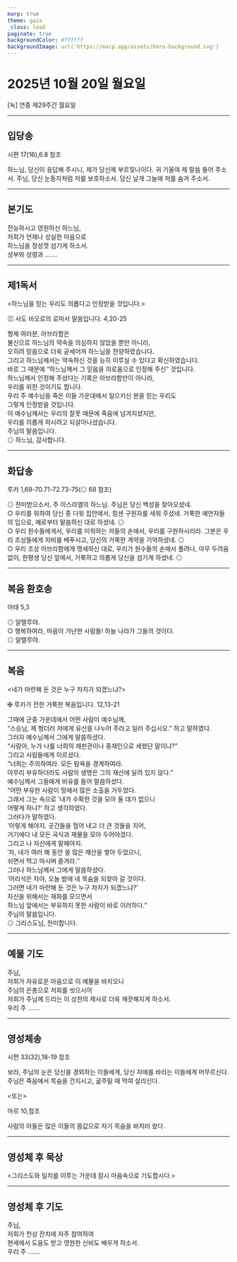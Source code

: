 ```yaml
---
marp: true
theme: gaia
_class: lead
paginate: true
backgroundColor: #ffffff
backgroundImage: url('https://marp.app/assets/hero-background.svg')
---
```


# 2025년 10월 20일 월요일

[녹] 연중 제29주간 월요일  




---

## 입당송

시편 17(16),6.8 참조

하느님, 당신이 응답해 주시니, 제가 당신께 부르짖나이다. 귀 기울여 제 말씀 들어 주소서. 주님, 당신 눈동자처럼 저를 보호하소서. 당신 날개 그늘에 저를 숨겨 주소서.  
  


---

## 본기도

전능하시고 영원하신 하느님,  
저희가 언제나 성실한 마음으로  
하느님을 정성껏 섬기게 하소서.  
성부와 성령과 …….  
  


---

## 제1독서

<하느님을 믿는 우리도 의롭다고 인정받을 것입니다.>

▥ 사도 바오로의 로마서 말씀입니다. 4,20-25

형제 여러분, 아브라함은  
불신으로 하느님의 약속을 의심하지 않았을 뿐만 아니라,  
오히려 믿음으로 더욱 굳세어져 하느님을 찬양하였습니다.  
그리고 하느님께서는 약속하신 것을 능히 이루실 수 있다고 확신하였습니다.  
바로 그 때문에 “하느님께서 그 믿음을 의로움으로 인정해 주신” 것입니다.  
하느님께서 인정해 주셨다는 기록은 아브라함만이 아니라,  
우리를 위한 것이기도 합니다.  
우리 주 예수님을 죽은 이들 가운데에서 일으키신 분을 믿는 우리도  
그렇게 인정받을 것입니다.  
이 예수님께서는 우리의 잘못 때문에 죽음에 넘겨지셨지만,  
우리를 의롭게 하시려고 되살아나셨습니다.  
주님의 말씀입니다.  
◎ 하느님, 감사합니다.  
  


---

## 화답송

루카 1,69-70.71-72.73-75(◎ 68 참조)

◎ 찬미받으소서, 주 이스라엘의 하느님. 주님은 당신 백성을 찾아오셨네.  
○ 우리를 위하여 당신 종 다윗 집안에서, 힘센 구원자를 세워 주셨네. 거룩한 예언자들의 입으로, 예로부터 말씀하신 대로 하셨네. ◎  
○ 우리 원수들에게서, 우리를 미워하는 자들의 손에서, 우리를 구원하시리라. 그분은 우리 조상들에게 자비를 베푸시고, 당신의 거룩한 계약을 기억하셨네. ◎  
○ 우리 조상 아브라함에게 맹세하신 대로, 우리가 원수들의 손에서 풀려나, 아무 두려움 없이, 한평생 당신 앞에서, 거룩하고 의롭게 당신을 섬기게 하셨네. ◎  
  


---

## 복음 환호송

마태 5,3

◎ 알렐루야.  
○ 행복하여라, 마음이 가난한 사람들! 하늘 나라가 그들의 것이다.  
◎ 알렐루야.  
  


---

## 복음

<네가 마련해 둔 것은 누구 차지가 되겠느냐?>

✠ 루카가 전한 거룩한 복음입니다. 12,13-21

그때에 군중 가운데에서 어떤 사람이 예수님께,  
“스승님, 제 형더러 저에게 유산을 나누어 주라고 일러 주십시오.” 하고 말하였다.  
그러자 예수님께서 그에게 말씀하셨다.  
“사람아, 누가 나를 너희의 재판관이나 중재인으로 세웠단 말이냐?”  
그리고 사람들에게 이르셨다.  
“너희는 주의하여라. 모든 탐욕을 경계하여라.  
아무리 부유하더라도 사람의 생명은 그의 재산에 달려 있지 않다.”  
예수님께서 그들에게 비유를 들어 말씀하셨다.  
“어떤 부유한 사람이 땅에서 많은 소출을 거두었다.  
그래서 그는 속으로 ‘내가 수확한 것을 모아 둘 데가 없으니  
어떻게 하나?’ 하고 생각하였다.  
그러다가 말하였다.  
‘이렇게 해야지. 곳간들을 헐어 내고 더 큰 것들을 지어,  
거기에다 내 모든 곡식과 재물을 모아 두어야겠다.  
그리고 나 자신에게 말해야지.  
′자, 네가 여러 해 동안 쓸 많은 재산을 쌓아 두었으니,  
쉬면서 먹고 마시며 즐겨라.′’  
그러나 하느님께서 그에게 말씀하셨다.  
‘어리석은 자야, 오늘 밤에 네 목숨을 되찾아 갈 것이다.  
그러면 네가 마련해 둔 것은 누구 차지가 되겠느냐?’  
자신을 위해서는 재화를 모으면서  
하느님 앞에서는 부유하지 못한 사람이 바로 이러하다.”  
주님의 말씀입니다.  
◎ 그리스도님, 찬미합니다.  
  


---

## 예물 기도

주님,  
저희가 자유로운 마음으로 이 예물을 바치오니  
주님의 은총으로 저희를 씻으시어  
저희가 주님께 드리는 이 성찬의 제사로 더욱 깨끗해지게 하소서.  
우리 주 …….  
  


---

## 영성체송

시편 33(32),18-19 참조

보라, 주님의 눈은 당신을 경외하는 이들에게, 당신 자애를 바라는 이들에게 머무르신다. 주님은 죽음에서 목숨을 건지시고, 굶주릴 때 먹여 살리신다.  
  
<또는>  
  
마르 10,참조  
  
사람의 아들은 많은 이들의 몸값으로 자기 목숨을 바치러 왔다.  


---

## 영성체 후 묵상

<그리스도와 일치를 이루는 가운데 잠시 마음속으로 기도합시다.>  


---

## 영성체 후 기도

주님,  
저희가 천상 잔치에 자주 참여하여  
현세에서 도움도 받고 영원한 신비도 배우게 하소서.  
우리 주 …….